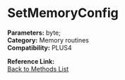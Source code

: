 # SetMemoryConfig

**Parameters:** byte;  
**Category:** Memory routines  
**Compatibility:** PLUS4  

**Reference Link:**  
[Back to Methods List](../../SUMMARY.md)
